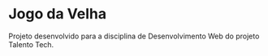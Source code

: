 # Jogo da Velha

Projeto desenvolvido para a disciplina de Desenvolvimento Web do projeto Talento Tech.
